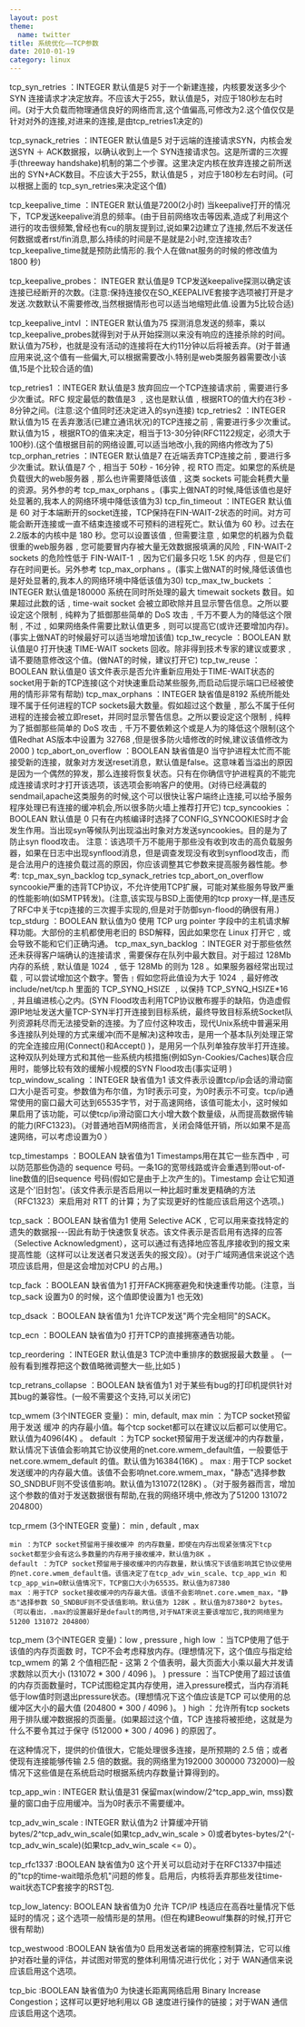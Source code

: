 ```yaml
---
layout: post
theme:
  name: twitter
title: 系统优化——TCP参数
date: 2010-01-19
category: linux
---
```


tcp_syn_retries ：INTEGER
默认值是5
对于一个新建连接，内核要发送多少个 SYN 连接请求才决定放弃。不应该大于255，默认值是5，对应于180秒左右时间。(对于大负载而物理通信良好的网络而言,这个值偏高,可修改为2.这个值仅仅是针对对外的连接,对进来的连接,是由tcp_retries1决定的)

tcp_synack_retries ：INTEGER
默认值是5
对于远端的连接请求SYN，内核会发送SYN ＋ ACK数据报，以确认收到上一个 SYN连接请求包。这是所谓的三次握手(threeway handshake)机制的第二个步骤。这里决定内核在放弃连接之前所送出的 SYN+ACK数目。不应该大于255，默认值是5 ，对应于180秒左右时间。(可以根据上面的 tcp_syn_retries来决定这个值)

tcp_keepalive_time ：INTEGER
默认值是7200(2小时)
当keepalive打开的情况下，TCP发送keepalive消息的频率。(由于目前网络攻击等因素,造成了利用这个进行的攻击很频繁,曾经也有cu的朋友提到过,说如果2边建立了连接,然后不发送任何数据或者rst/fin消息,那么持续的时间是不是就是2小时,空连接攻击?tcp_keepalive_time就是预防此情形的.我个人在做nat服务的时候的修改值为 1800 秒)

tcp_keepalive_probes： INTEGER
默认值是9
TCP发送keepalive探测以确定该连接已经断开的次数。(注意:保持连接仅在SO_KEEPALIVE套接字选项被打开是才发送.次数默认不需要修改,当然根据情形也可以适当地缩短此值.设置为5比较合适)

tcp_keepalive_intvl ：INTEGER
默认值为75
探测消息发送的频率，乘以tcp_keepalive_probes就得到对于从开始探测以来没有响应的连接杀除的时间。默认值为75秒，也就是没有活动的连接将在大约11分钟以后将被丢弃。(对于普通应用来说,这个值有一些偏大,可以根据需要改小.特别是web类服务器需要改小该值,15是个比较合适的值)

tcp_retries1 ：INTEGER
默认值是3
放弃回应一个TCP连接请求前﹐需要进行多少次重试。RFC 规定最低的数值是3 ﹐这也是默认值﹐根据RTO的值大约在3秒 - 8分钟之间。(注意:这个值同时还决定进入的syn连接)
tcp_retries2 ：INTEGER
默认值为15
在丢弃激活(已建立通讯状况)的TCP连接之前﹐需要进行多少次重试。默认值为15
，根据RTO的值来决定，相当于13-30分钟(RFC1122规定，必须大于100秒).(这个值根据目前的网络设置,可以适当地改小,我的网络内修改为了5)
tcp_orphan_retries ：INTEGER
默认值是7
在近端丢弃TCP连接之前﹐要进行多少次重试。默认值是7
个﹐相当于 50秒 - 16分钟﹐视 RTO 而定。如果您的系统是负载很大的web服务器﹐那么也许需要降低该值﹐这类 sockets
可能会耗费大量的资源。另外参的考 tcp_max_orphans 。(事实上做NAT的时候,降低该值也是好处显著的,我本人的网络环境中降低该值为3)
tcp_fin_timeout ：INTEGER
默认值是 60
对于本端断开的socket连接，TCP保持在FIN-WAIT-2状态的时间。对方可能会断开连接或一直不结束连接或不可预料的进程死亡。默认值为
60 秒。过去在2.2版本的内核中是 180
秒。您可以设置该值﹐但需要注意﹐如果您的机器为负载很重的web服务器﹐您可能要冒内存被大量无效数据报填满的风险﹐FIN-WAIT-2
sockets 的危险性低于 FIN-WAIT-1 ﹐因为它们最多只吃 1.5K 的内存﹐但是它们存在时间更长。另外参考
tcp_max_orphans 。(事实上做NAT的时候,降低该值也是好处显著的,我本人的网络环境中降低该值为30)
tcp_max_tw_buckets ：INTEGER
默认值是180000
系统在同时所处理的最大 timewait sockets
数目。如果超过此数的话﹐time-wait socket 会被立即砍除并且显示警告信息。之所以要设定这个限制﹐纯粹为了抵御那些简单的
DoS
攻击﹐千万不要人为的降低这个限制﹐不过﹐如果网络条件需要比默认值更多﹐则可以提高它(或许还要增加内存)。(事实上做NAT的时候最好可以适当地增加该值)
tcp_tw_recycle ：BOOLEAN
默认值是0
打开快速
TIME-WAIT sockets 回收。除非得到技术专家的建议或要求﹐请不要随意修改这个值。(做NAT的时候，建议打开它)
tcp_tw_reuse ：BOOLEAN
默认值是0
该文件表示是否允许重新应用处于TIME-WAIT状态的socket用于新的TCP连接(这个对快速重启动某些服务,而启动后提示端口已经被使用的情形非常有帮助)
tcp_max_orphans ：INTEGER
缺省值是8192
系统所能处理不属于任何进程的TCP
sockets最大数量。假如超过这个数量﹐那么不属于任何进程的连接会被立即reset，并同时显示警告信息。之所以要设定这个限制﹐纯粹为了抵御那些简单的
DoS 攻击﹐千万不要依赖这个或是人为的降低这个限制(这个值Redhat
AS版本中设置为 32768
,但是很多防火墙修改的时候,建议该值修改为
2000 )
tcp_abort_on_overflow ：BOOLEAN
缺省值是0
当守护进程太忙而不能接受新的连接，就象对方发送reset消息，默认值是false。这意味着当溢出的原因是因为一个偶然的猝发，那么连接将恢复状态。只有在你确信守护进程真的不能完成连接请求时才打开该选项，该选项会影响客户的使用。(对待已经满载的sendmail,apache这类服务的时候,这个可以很快让客户端终止连接,可以给予服务程序处理已有连接的缓冲机会,所以很多防火墙上推荐打开它)
tcp_syncookies ：BOOLEAN
默认值是 0
只有在内核编译时选择了CONFIG_SYNCOOKIES时才会发生作用。当出现syn等候队列出现溢出时象对方发送syncookies。目的是为了防止syn
flood攻击。
注意：该选项千万不能用于那些没有收到攻击的高负载服务器，如果在日志中出现synflood消息，但是调查发现没有收到synflood攻击，而是合法用户的连接负载过高的原因，你应该调整其它参数来提高服务器性能。参考:
tcp_max_syn_backlog
tcp_synack_retries
tcp_abort_on_overflow
syncookie严重的违背TCP协议，不允许使用TCP扩展，可能对某些服务导致严重的性能影响(如SMTP转发)。(注意,该实现与BSD上面使用的tcp
proxy一样,是违反了RFC中关于tcp连接的三次握手实现的,但是对于防御syn-flood的确很有用.)
tcp_stdurg ：BOOLEAN
默认值为0
使用 TCP urg pointer 字段中的主机请求解释功能。大部份的主机都使用老旧的 BSD解释，因此如果您在 Linux
打开它﹐或会导致不能和它们正确沟通。
tcp_max_syn_backlog ：INTEGER
对于那些依然还未获得客户端确认的连接请求﹐需要保存在队列中最大数目。对于超过 128Mb 内存的系统﹐默认值是
1024 ﹐低于 128Mb 的则为 128 。如果服务器经常出现过载﹐可以尝试增加这个数字。警告﹗假如您将此值设为大于
1024 ﹐最好修改
include/net/tcp.h 里面的
TCP_SYNQ_HSIZE ﹐以保持
TCP_SYNQ_HSIZE*16
﹐并且编进核心之内。(SYN
Flood攻击利用TCP协议散布握手的缺陷，伪造虚假源IP地址发送大量TCP-SYN半打开连接到目标系统，最终导致目标系统Socket队列资源耗尽而无法接受新的连接。为了应付这种攻击，现代Unix系统中普遍采用多连接队列处理的方式来缓冲(而不是解决)这种攻击，是用一个基本队列处理正常的完全连接应用(Connect()和Accept()
)，是用另一个队列单独存放半打开连接。这种双队列处理方式和其他一些系统内核措施(例如Syn-Cookies/Caches)联合应用时，能够比较有效的缓解小规模的SYN
Flood攻击(事实证明
)
tcp_window_scaling ：INTEGER
缺省值为1
该文件表示设置tcp/ip会话的滑动窗口大小是否可变。参数值为布尔值，为1时表示可变，为0时表示不可变。tcp/ip通常使用的窗口最大可达到65535字节，对于高速网络，该值可能太小，这时候如果启用了该功能，可以使tcp/ip滑动窗口大小增大数个数量级，从而提高数据传输的能力(RFC1323)。（对普通地百M网络而言，关闭会降低开销，所以如果不是高速网络，可以考虑设置为0 ）

tcp_timestamps ：BOOLEAN
缺省值为1
Timestamps用在其它一些东西中﹐可以防范那些伪造的 sequence 号码。一条1G的宽带线路或许会重遇到带out-of-line数值的旧sequence 号码(假如它是由于上次产生的)。Timestamp 会让它知道这是个'旧封包'。(该文件表示是否启用以一种比超时重发更精确的方法（RFC1323）来启用对 RTT 的计算；为了实现更好的性能应该启用这个选项。)

tcp_sack ：BOOLEAN
缺省值为1
使用 Selective ACK﹐它可以用来查找特定的遗失的数据报---因此有助于快速恢复状态。该文件表示是否启用有选择的应答（Selective Acknowledgment），这可以通过有选择地应答乱序接收到的报文来提高性能（这样可以让发送者只发送丢失的报文段）。(对于广域网通信来说这个选项应该启用，但是这会增加对CPU 的占用。)

tcp_fack ：BOOLEAN
缺省值为1
打开FACK拥塞避免和快速重传功能。(注意，当tcp_sack 设置为0 的时候，这个值即使设置为1 也无效)

tcp_dsack ：BOOLEAN
缺省值为1
允许TCP发送"两个完全相同"的SACK。

tcp_ecn ：BOOLEAN
缺省值为0
打开TCP的直接拥塞通告功能。

tcp_reordering ：INTEGER
默认值是3
TCP流中重排序的数据报最大数量 。 (一般有看到推荐把这个数值略微调整大一些,比如5 )

tcp_retrans_collapse ：BOOLEAN
缺省值为1
对于某些有bug的打印机提供针对其bug的兼容性。(一般不需要这个支持,可以关闭它)

tcp_wmem (3个INTEGER 变量)： min, default, max
    min ：为TCP socket预留用于发送 缓冲 的内存最小值。每个tcp socket都可以在建议以后都可以使用它。默认值为4096(4K) 。
default ：为TCP socket预留用于发送缓冲的内存数量，默认情况下该值会影响其它协议使用的net.core.wmem_default值，一般要低于net.core.wmem_default 的值。默认值为16384(16K) 。
    max : 用于TCP socket发送缓冲的内存最大值。该值不会影响net.core.wmem_max，"静态"选择参数SO_SNDBUF则不受该值影响。默认值为131072(128K) 。（对于服务器而言，增加这个参数的值对于发送数据很有帮助,在我的网络环境中,修改为了51200 131072 204800）

tcp_rmem (3个INTEGER 变量)： min , default , max

    min ：为TCP socket预留用于接收缓冲 的内存数量，即使在内存出现紧张情况下tcp socket都至少会有这么多数量的内存用于接收缓冲，默认值为8K 。
    default ：为TCP socket预留用于接收缓冲的内存数量，默认情况下该值影响其它协议使用的net.core.wmem_default值。该值决定了在tcp_adv_win_scale、tcp_app_win 和tcp_app_win=0默认值情况下，TCP窗口大小为65535。默认值为87380
    max ：用于TCP socket接收缓冲的内存最大值。该值不会影响net.core.wmem_max，"静态"选择参数 SO_SNDBUF则不受该值影响。默认值为 128K 。默认值为87380*2 bytes。（可以看出，.max的设置最好是default的两倍,对于NAT来说主要该增加它,我的网络里为51200 131072 204800）

tcp_mem (3个INTEGER 变量)：low , pressure , high
    low ：当TCP使用了低于该值的内存页面数 时，TCP不会考虑释放内存。(理想情况下，这个值应与指定给 tcp_wmem 的第 2 个值相匹配 - 这第 2 个值表明，最大页面大小乘以最大并发请求数除以页大小 (131072 * 300 / 4096 )。 )
    pressure ：当TCP使用了超过该值的内存页面数量时，TCP试图稳定其内存使用，进入pressure模式，当内存消耗低于low值时则退出pressure状态。(理想情况下这个值应该是TCP 可以使用的总缓冲区大小的最大值 (204800 * 300 / 4096 )。 )
    high ：允许所有tcp sockets用于排队缓冲数据报的页面量。(如果超过这个值，TCP 连接将被拒绝，这就是为什么不要令其过于保守 (512000 * 300 / 4096 ) 的原因了。

在这种情况下，提供的价值很大，它能处理很多连接，是所预期的 2.5 倍；或者使现有连接能够传输 2.5 倍的数据。我的网络里为192000 300000 732000)一般情况下这些值是在系统启动时根据系统内存数量计算得到的。

tcp_app_win : INTEGER
默认值是31
保留max(window/2^tcp_app_win, mss)数量的窗口由于应用缓冲。当为0时表示不需要缓冲。

tcp_adv_win_scale : INTEGER
默认值为2
计算缓冲开销bytes/2^tcp_adv_win_scale(如果tcp_adv_win_scale > 0)或者bytes-bytes/2^(-tcp_adv_win_scale)(如果tcp_adv_win_scale <= 0）。

tcp_rfc1337 :BOOLEAN
缺省值为0
这个开关可以启动对于在RFC1337中描述的"tcp的time-wait暗杀危机"问题的修复。启用后，内核将丢弃那些发往time-wait状态TCP套接字的RST包.

tcp_low_latency: BOOLEAN
缺省值为0
允许 TCP/IP 栈适应在高吞吐量情况下低延时的情况；这个选项一般情形是的禁用。(但在构建Beowulf集群的时候,打开它很有帮助)

tcp_westwood :BOOLEAN
缺省值为0
启用发送者端的拥塞控制算法，它可以维护对吞吐量的评估，并试图对带宽的整体利用情况进行优化；对于 WAN通信来说应该启用这个选项。

tcp_bic :BOOLEAN
缺省值为0
为快速长距离网络启用 Binary Increase Congestion；这样可以更好地利用以 GB 速度进行操作的链接；对于WAN 通信应该启用这个选项。


